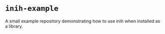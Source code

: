 `inih-example`
==============

A small example repository demonstrating how to use inih when installed as a
library.
